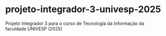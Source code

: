 # projeto-integrador-3-univesp-2025
Projeto Integrador 3 para o curso de Tecnologia da Informação da faculdade UNIVESP (2025)
